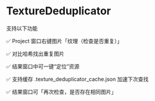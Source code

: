 # TextureDeduplicator
支持以下功能

✅ Project 窗口右键图片「纹理（检查是否重复）」

✅ 对比哈希找出重复图片

✅ 结果窗口中可一键“定位”资源

✅ 支持缓存 .texture_deduplicator_cache.json 加速下次查找

✅ 结果窗口可「再次检查，是否存在相同图片」